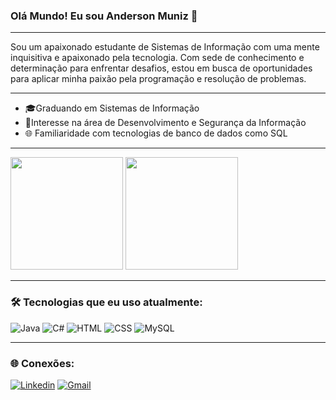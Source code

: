 ### Olá Mundo! Eu sou Anderson Muniz 👋
<hr>
Sou um apaixonado estudante de Sistemas de Informação com uma mente inquisitiva e apaixonado pela tecnologia. Com sede de conhecimento e determinação para enfrentar desafios, estou em busca de oportunidades para aplicar minha paixão pela programação e resolução de problemas.
<hr>
  <ul>
    <li>🎓Graduando em Sistemas de Informação</li>
    <li>🔎Interesse na área de Desenvolvimento e Segurança da Informação</li>
    <li>🌐 Familiaridade com tecnologias de banco de dados como SQL</li>
  </ul>
<hr>
  <div>
    <img height="180em" src="https://github-readme-stats.vercel.app/api?username=andersonmunizs&show_icons=true&theme=tokyonight"/>
    <img height="180em" src="https://github-readme-stats.vercel.app/api/top-langs/?username=zinumz&layout=compact&theme=tokyonight"/>
  </div>

<hr>

### 🛠️ Tecnologias que eu uso atualmente:
![Java](https://img.shields.io/badge/Java-ED8B00?style=for-the-badge&logo=openjdk&logoColor=white)
![C#](https://img.shields.io/badge/C%23-239120?style=for-the-badge&logo=c-sharp&logoColor=white)
![HTML](https://img.shields.io/badge/HTML-239120?style=for-the-badge&logo=html5&logoColor=white)
![CSS](https://img.shields.io/badge/CSS-239120?&style=for-the-badge&logo=css3&logoColor=white)
![MySQL](https://img.shields.io/badge/MySQL-00000F?style=for-the-badge&logo=mysql&logoColor=white)

<hr>

### 🌐 Conexões:
[![Linkedin](https://img.shields.io/badge/LinkedIn-0077B5?style=for-the-badge&logo=linkedin&logoColor=white)](https://www.linkedin.com/in/anderson-muniz-da-silva-957306249/)
[![Gmail](https://img.shields.io/badge/Gmail-D14836?style=for-the-badge&logo=gmail&logoColor=white)](mailto:anderson.muniz8@gmail.com)
